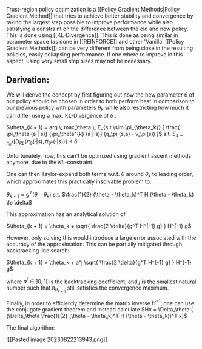 Trust-region policy optimization is a [[Policy Gradient Methods|Policy Gradient Method]] that tries to achieve better stability and convergence by taking the largest step possible to improve performance while also satisfying a constraint on the difference between the old and new policy. This is done using [[KL-Divergence]]. 
This is done as being similar in parameter space (as done in [[REINFORCE]] and other 'Vanilla' [[Policy Gradient Methods]]) can be very different from being close in the resulting policies, easily collapsing performance. If one where to improve in this aspect, using very small step sizes may not be necessary.  

## Derivation:
We will derive the concept by first figuring out how the new parameter $\theta$ of our policy should be chosen in order to both perform best in comparison to our previous policy with parameters $\theta_k$ while also restricting how much it can differ using a max. KL-Divergence of $\delta$ :

$\theta_{k + 1} = arg \; max_\theta \; E_{s,t \sim \pi_{\theta_k}} [ \frac{ \pi_\theta (a | s)} {\pi_\theta^{k}  (a | s)}  (q_\pi (s,a) - v_\pi(s)) ]$ s.t. $E_{s \sim \pi_\theta^k} [ D_{KL} (\pi_\theta(\cdot | s), \pi_{\theta^k}(\cdot | s) ) ] \le \delta$


Unfortunately, now, this can't be optimzed using gradient ascent methods anymore, due to the $KL$-constraint.

One can then Taylor-expand both terms w.r.t. $\theta$ around $\theta_k$ to leading order, which approximates this practically insolvable problem to:

$\theta_{k + 1} = g^T (\theta - \theta_k)$ s.t. $\frac{1}{2} (\theta - \theta_k)^T H (\theta - \theta_k) \le \delta$ 

This approximation has an analytical solution of

$\theta_{k + 1} = \theta_k + \sqrt{ \frac{2 \delta}{g^T H^{-1} g} } H^{-1} g$

However, only solving this would introduce a large error associated with the accuracy of the approximation. This can be partially mitigated through backtracking line search:

$\theta_{k + 1} = \theta_k + a^j \sqrt{ \frac{2 \delta}{g^T H^{-1} g} } H^{-1} g$

where $a^j \in ]0; 1[$ is the backtracking coefficient, and $j$ is the smallest natural number such that $\pi_{\theta_{k + 1}}$  still satisfies the convergence maximum.

Finally, in order to efficiently determine the matrix inverse $H^{-1}$, one can use the conjugate gradient theorem and instead calculate $Hx = \Delta_\theta ( (\Delta_\theta  \frac{1}{2} (\theta - \theta_k)^T H (\theta - \theta_k))^T x)$ 

The final algorithm:

![[Pasted image 20230822213943.png]]

